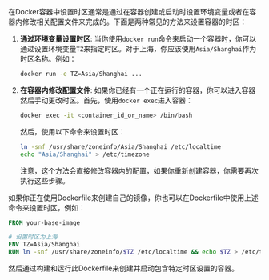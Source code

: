 在Docker容器中设置时区通常是通过在容器创建或启动时设置环境变量或者在容器内修改相关配置文件来完成的。下面是两种常见的方法来设置容器的时区：

1. **通过环境变量设置时区**: 当你使用`docker run`命令来启动一个容器时，你可以通过设置环境变量`TZ`来指定时区。对于上海，你应该使用`Asia/Shanghai`作为时区名称。例如：

   ```sh
   docker run -e TZ=Asia/Shanghai ...
   ```

2. **在容器内修改配置文件**: 如果你已经有一个正在运行的容器，你可以进入容器然后手动更改时区。首先，使用`docker exec`进入容器：

   ```sh
   docker exec -it <container_id_or_name> /bin/bash
   ```

   然后，使用以下命令来设置时区：

   ```sh
   ln -snf /usr/share/zoneinfo/Asia/Shanghai /etc/localtime
   echo "Asia/Shanghai" > /etc/timezone
   ```

   注意，这个方法会直接修改容器内的配置，如果你重新创建容器，你需要再次执行这些步骤。

如果你正在使用Dockerfile来创建自己的镜像，你也可以在Dockerfile中使用上述命令来设置时区，例如：

```Dockerfile
FROM your-base-image

# 设置时区为上海
ENV TZ=Asia/Shanghai
RUN ln -snf /usr/share/zoneinfo/$TZ /etc/localtime && echo $TZ > /etc/timezone
```

然后通过构建和运行此Dockerfile来创建并启动包含特定时区设置的容器。